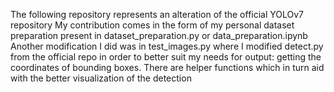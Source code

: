 The following repository represents an alteration of the official YOLOv7 repository
My contribution comes in the form of my personal dataset preparation present in dataset_preparation.py
or data_preparation.ipynb
Another modification I did was in test_images.py where I modified detect.py from the official repo in order to better
suit my needs for output: getting the coordinates of bounding boxes. There are helper functions which in turn 
aid with the better visualization of the detection